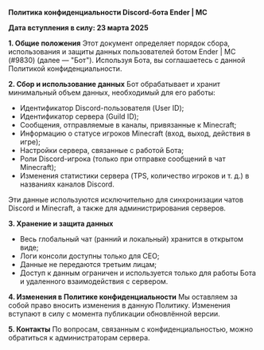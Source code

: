 **Политика конфиденциальности Discord-бота Ender | MC**

**Дата вступления в силу: 23 марта 2025**

**1. Общие положения**
Этот документ определяет порядок сбора, использования и защиты данных пользователей ботом Ender | MC (#9830) (далее — "Бот"). Используя Бота, вы соглашаетесь с данной Политикой конфиденциальности.

**2. Сбор и использование данных**
Бот обрабатывает и хранит минимальный объем данных, необходимый для его работы:
- Идентификатор Discord-пользователя (User ID);
- Идентификатор сервера (Guild ID);
- Сообщения, отправляемые в каналы, привязанные к Minecraft;
- Информацию о статусе игроков Minecraft (вход, выход, действия в игре);
- Настройки сервера, связанные с работой Бота;
- Роли Discord-игрока (только при отправке сообщений в чат Minecraft);
- Изменения статистики сервера (TPS, количество игроков и т. д.) в названиях каналов Discord.

Эти данные используются исключительно для синхронизации чатов Discord и Minecraft, а также для администрирования серверов.

**3. Хранение и защита данных**
- Весь глобальный чат (ранний и локальный) хранится в открытом виде;
- Логи консоли доступны только для СЕО;
- Данные не передаются третьим лицам;
- Доступ к данным ограничен и используется только для работы Бота и удаленного взаимодействия с сервером.

**4. Изменения в Политике конфиденциальности**
Мы оставляем за собой право вносить изменения в данную Политику. Изменения вступают в силу с момента публикации обновлённой версии.

**5. Контакты**
По вопросам, связанным с конфиденциальностью, можно обратиться к администраторам сервера.

